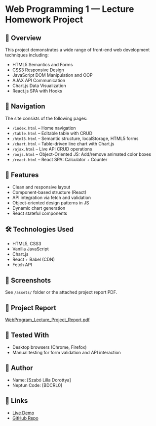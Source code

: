 # Web Programming 1 — Lecture Homework Project

## 🎯 Overview
This project demonstrates a wide range of front-end web development techniques including:

- HTML5 Semantics and Forms
- CSS3 Responsive Design
- JavaScript DOM Manipulation and OOP
- AJAX API Communication
- Chart.js Data Visualization
- React.js SPA with Hooks

## 🧭 Navigation
The site consists of the following pages:

- `/index.html` – Home navigation
- `/table.html` – Editable table with CRUD
- `/html5.html` – Semantic structure, localStorage, HTML5 forms
- `/chart.html` – Table-driven line chart with Chart.js
- `/ajax.html` – Live API CRUD operations
- `/oojs.html` – Object-Oriented JS: Add/remove animated color boxes
- `/react.html` – React SPA: Calculator + Counter

## 🚀 Features
- Clean and responsive layout
- Component-based structure (React)
- API integration via fetch and validation
- Object-oriented design patterns in JS
- Dynamic chart generation
- React stateful components

## 🛠️ Technologies Used
- HTML5, CSS3
- Vanilla JavaScript
- Chart.js
- React + Babel (CDN)
- Fetch API

## 📸 Screenshots
See `/assets/` folder or the attached project report PDF.

## 📁 Project Report
[WebProgram_Lecture_Project_Report.pdf](./WebProgram_Lecture_Project_Report.pdf)

## 🧪 Tested With
- Desktop browsers (Chrome, Firefox)
- Manual testing for form validation and API interaction

## 👤 Author
- Name: [Szabó Lilla Dorottya]
- Neptun Code: [BDCRL0]

## 🔗 Links
- [Live Demo](http://webprog10.nhely.hu)
- [GitHub Repo](https://github.com/BDCRL0/WebPrograming-Lecture)
